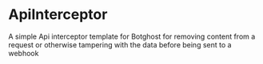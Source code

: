 # ApiInterceptor
A simple Api interceptor template for Botghost for removing content from a request or otherwise tampering with the data before being sent to a webhook
